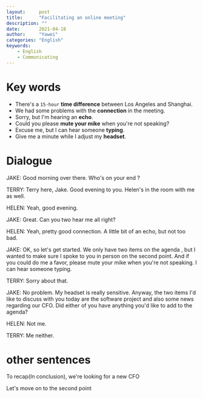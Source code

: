 ```yaml
---
layout:		post
title:		"Facilitating an online meeting"
description: ""
date:		2021-04-18
author:		"Yawei"
categories: "English"
keywords:
    - English
    - Communicating
---
```


# Key words

- There's a `15-hour` **time difference** between Los Angeles and Shanghai.
- We had some problems with the **connection** in the meeting.
- Sorry, but I'm hearing an **echo**.
- Could you please **mute your mike** when you're not speaking?
- Excuse me, but I can hear someone **typing**.
- Give me a minute while I adjust my **headset**.

# Dialogue

JAKE: Good morning over there. Who's on your end ?

TERRY: Terry here, Jake. Good evening to you. Helen's in the room with me as well.

HELEN: Yeah, good evening.

JAKE: Great. Can you two hear me all right?

HELEN: Yeah, pretty good connection. A little bit of an echo, but not too bad.

JAKE: OK, so let's get started. We only have two items on the agenda , but I wanted to make sure I spoke to you in person on the second point. And if you could do me a favor, please mute your mike when you're not speaking. I can hear someone typing.

TERRY: Sorry about that.

JAKE: No problem. My headset is really sensitive. Anyway, the two items I'd like to discuss with you today are the software project and also some news regarding our CFO. Did either of you have anything you'd like to add to the agenda?

HELEN: Not me.

TERRY: Me neither.

# other sentences

To recap(In conclusion), we're looking for a new CFO

Let's move on to the second point
